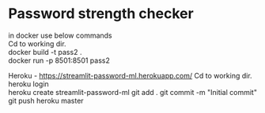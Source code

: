 # Password strength checker                                                   

in docker use below commands                
Cd to working dir.              
docker build -t pass2 .                   
docker run -p 8501:8501 pass2


Heroku  - https://streamlit-password-ml.herokuapp.com/
Cd to working dir.      
heroku login  
heroku create streamlit-password-ml 
git add . 
git commit -m "Initial commit"  
git push heroku master  
